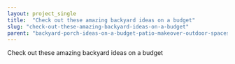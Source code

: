 ```yaml
---
layout: project_single
title:  "Check out these amazing backyard ideas on a budget"
slug: "check-out-these-amazing-backyard-ideas-on-a-budget"
parent: "backyard-porch-ideas-on-a-budget-patio-makeover-outdoor-spaces"
---
```

Check out these amazing backyard ideas on a budget